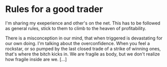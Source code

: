 # Rules for a good trader
I'm sharing my exeperience and other's on the net.
This has to be followed as general rules, stick to them to climb to the heaven of profitability.

There is a misconception in our mind, that when triggered is devastating for our own doing.
I'm talking about the overconfidence. When you feel a rockstar, or so pumped by the last closed trade of a strike of winning ones, that's where the bitch kicks in.
We are fragile as body, but we don't realize how fragile inside are we.
[...]

